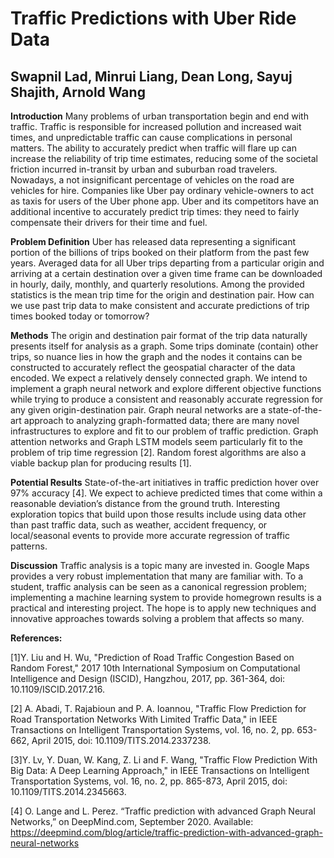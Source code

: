 Traffic Predictions with Uber Ride Data
=======================================
Swapnil Lad, Minrui Liang, Dean Long, Sayuj Shajith, Arnold Wang
----------------------------------------------------------------

**Introduction**
Many problems of urban transportation begin and end with traffic. Traffic is responsible for increased pollution and increased wait times, and unpredictable traffic can cause complications in personal matters. The ability to accurately predict when traffic will flare up can increase the reliability of trip time estimates, reducing some of the societal friction incurred in-transit by urban and suburban road travelers. 
	Nowadays, a not insignificant percentage of vehicles on the road are vehicles for hire. Companies like Uber pay ordinary vehicle-owners to act as taxis for users of the Uber phone app. Uber and its competitors have an additional incentive to accurately predict trip times: they need to fairly compensate their drivers for their time and fuel. 
 
**Problem Definition**
Uber has released data representing a significant portion of the billions of trips booked on their platform from the past few years. Averaged data for all Uber trips departing from a particular origin and arriving at a certain destination over a given time frame can be downloaded in hourly, daily, monthly, and quarterly resolutions. Among the provided statistics is the mean trip time for the origin and destination pair. How can we use past trip data to make consistent and accurate predictions of trip times booked today or tomorrow? 
 
**Methods**
	The origin and destination pair format of the trip data naturally presents itself for analysis as a graph. Some trips dominate (contain) other trips, so nuance lies in how the graph and the nodes it contains can be constructed to accurately reflect the geospatial character of the data encoded. We expect a relatively densely connected graph.
	We intend to implement a graph neural network and explore different objective functions while trying to produce a consistent and reasonably accurate regression for any given origin-destination pair. Graph neural networks are a state-of-the-art approach to analyzing graph-formatted data; there are many novel infrastructures to explore and fit to our problem of traffic prediction. Graph attention networks and Graph LSTM models seem particularly fit to the problem of trip time regression [2]. 
	Random forest algorithms are also a viable backup plan for producing results [1].
 
**Potential Results**
State-of-the-art initiatives in traffic prediction hover over 97% accuracy [4]. We expect to achieve predicted times that come within a reasonable deviation’s distance from the ground truth. Interesting exploration topics that build upon those results include using data other than past traffic data, such as weather, accident frequency, or local/seasonal events to provide more accurate regression of traffic patterns.
 
**Discussion**
Traffic analysis is a topic many are invested in. Google Maps provides a very robust implementation that many are familiar with. To a student, traffic analysis can be seen as a canonical regression problem; implementing a machine learning system to provide homegrown results is a practical and interesting project. The hope is to apply new techniques and innovative approaches towards solving a problem that affects so many.
 
 
**References:**

[1]Y. Liu and H. Wu, "Prediction of Road Traffic Congestion Based on Random Forest," 2017 10th International Symposium on Computational Intelligence and Design (ISCID), Hangzhou, 2017, pp. 361-364, doi: 10.1109/ISCID.2017.216.

[2] A. Abadi, T. Rajabioun and P. A. Ioannou, "Traffic Flow Prediction for Road Transportation Networks With Limited Traffic Data," in IEEE Transactions on Intelligent Transportation Systems, vol. 16, no. 2, pp. 653-662, April 2015, doi: 10.1109/TITS.2014.2337238.

[3]Y. Lv, Y. Duan, W. Kang, Z. Li and F. Wang, "Traffic Flow Prediction With Big Data: A Deep Learning Approach," in IEEE Transactions on Intelligent Transportation Systems, vol. 16, no. 2, pp. 865-873, April 2015, doi: 10.1109/TITS.2014.2345663.

[4] O. Lange and L. Perez. “Traffic prediction with advanced Graph Neural Networks,” on DeepMind.com, September 2020. Available: https://deepmind.com/blog/article/traffic-prediction-with-advanced-graph-neural-networks
